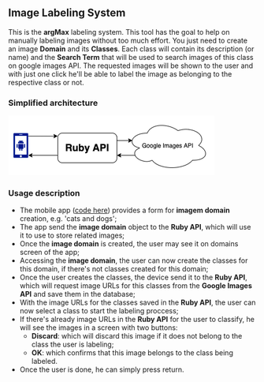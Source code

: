 ## Image Labeling System
This is the __argMax__ labeling system. This tool has the goal to help on manually labeling images without too much effort. You just need to create an image __Domain__ and its __Classes__. Each class will contain its description (or name) and the __Search Term__ that will be used to search images of this class on google images API. The requested images will be shown to the user and with just one click he'll be able to label the image as belonging to the respective class or not.

### Simplified architecture
![Image Labeling system simple diagram](image-labeling-diagrams.png)

### Usage description
- The mobile app ([code here](https://github.com/MaximoDouglas/image-labeling-android)) provides a form for __imagem domain__ creation, e.g. 'cats and dogs';
- The app send the __image domain__ object to the __Ruby API__, which will use it to use to store related images;
- Once the __image domain__ is created, the user may see it on domains screen of the app;
- Accessing the __image domain__, the user can now create the classes for this domain, if there's not classes created for this domain;
- Once the user creates the classes, the device send it to the __Ruby API__, which will request image URLs for this classes from the __Google Images API__ and save them in the database;
- With the image URLs for the classes saved in the __Ruby API__, the user can now select a class to start the labeling proccess;
- If there's already image URLs in the __Ruby API__ for the user to classify, he will see the images in a screen with two buttons:
  - __Discard__: which will discard this image if it does not belong to the class the user is labeling;
  - __OK__: which confirms that this image belongs to the class being labeled.
- Once the user is done, he can simply press return. 
